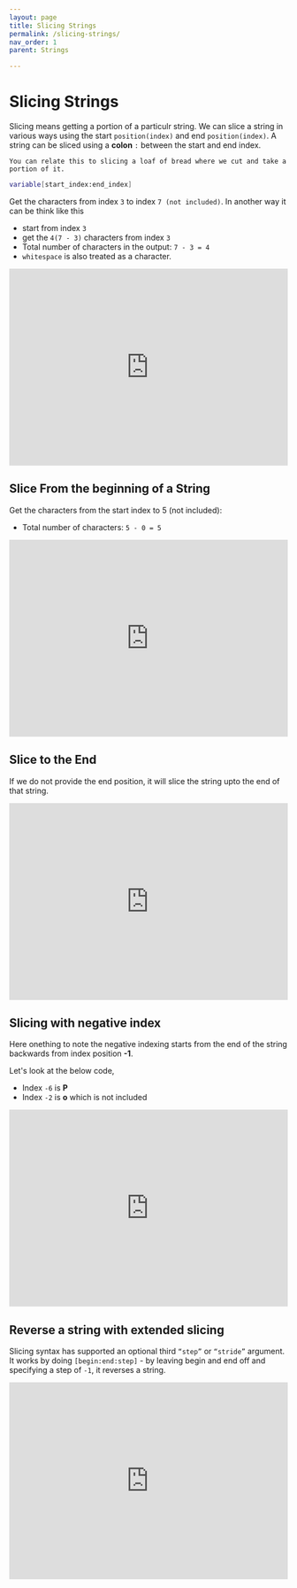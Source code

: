 ```yaml
---
layout: page
title: Slicing Strings
permalink: /slicing-strings/
nav_order: 1
parent: Strings

---
```

# Slicing Strings
Slicing means getting a portion of a particulr string. We can slice a string in various ways using the start `position(index)` and end `position(index)`. A string can be sliced using a **colon** `:` between the start and end index. 

```You can relate this to slicing a loaf of bread where we cut and take a portion of it.```
```bash
variable[start_index:end_index]
```
Get the characters from index `3` to index `7 (not included)`. In another way it can be think like this
* start from index `3`
* get the `4(7 - 3)` characters from index `3`
* Total number of characters in the output:   `7 - 3 = 4`
* `whitespace` is also treated as a character.

<div class="code-example">
<iframe src="https://trinket.io/embed/python3/60e67f2c38" width="100%" height="356" frameborder="0" marginwidth="0" marginheight="0" allowfullscreen></iframe>
</div>

## Slice From the beginning of a String
Get the characters from the start index to 5 (not included):
* Total number of characters: `5 - 0 = 5`
<div class="code-example">
<iframe src="https://trinket.io/embed/python3/27d6d29ef8" width="100%" height="356" frameborder="0" marginwidth="0" marginheight="0" allowfullscreen></iframe>
</div>

## Slice to the End
If we do not provide the end position, it will slice the string upto the end of that string.
<div class="code-example">
<iframe src="https://trinket.io/embed/python3/ae4e97e7e7" width="100%" height="356" frameborder="0" marginwidth="0" marginheight="0" allowfullscreen></iframe>
</div>

## Slicing with negative index
Here onething to note the negative indexing starts from the end of the string backwards from index position **-1**.

Let's look at the below code,
* Index `-6` is **P**
* Index `-2` is **o** which is not included
<div class="code-example">
<iframe src="https://trinket.io/embed/python3/c890ababe3" width="100%" height="356" frameborder="0" marginwidth="0" marginheight="0" allowfullscreen></iframe>
</div>

## Reverse a string with extended slicing
Slicing syntax has supported an optional third `“step”` or `“stride”` argument. It works by doing `[begin:end:step]` - by leaving begin and end off and specifying a step of `-1`, it reverses a string.

<div class="code-example">
<iframe src="https://trinket.io/embed/python3/2e78df30ab" width="100%" height="356" frameborder="0" marginwidth="0" marginheight="0" allowfullscreen></iframe>
</div>

